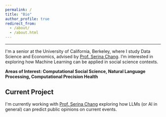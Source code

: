 ```yaml
---
permalink: /
title: "Bio"
author_profile: true
redirect_from: 
  - /about/
  - /about.html
---
```


---
I'm a senior at the University of California, Berkeley, where I study Data Science and Economics, advised by [Prof. Serina Chang](https://serinachang5.github.io/). I’m interested in exploring how Machine Learning can be applied in social science contexts. 



**Areas of Interest: Computational Social Science, Natural Language Processing, Computational Precision Health**

## Current Project

I'm currently working with [Prof. Serina Chang](https://serinachang5.github.io/) exploring how LLMs (or AI in general) can predict public opinions on current events.
